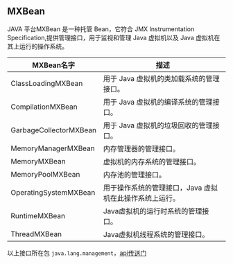 ## MXBean

JAVA 平台MXBean 是一种托管 Bean，它符合 JMX Instrumentation Specification,提供管理接口，用于监视和管理 Java 虚拟机以及 Java 虚拟机在其上运行的操作系统。

| MXBean名字 | 描述 |
|--------|--------|
| ClassLoadingMXBean | 用于 Java 虚拟机的类加载系统的管理接口。 |
| CompilationMXBean | 用于 Java 虚拟机的编译系统的管理接口。  |
| GarbageCollectorMXBean | 用于 Java 虚拟机的垃圾回收的管理接口。  |
| MemoryManagerMXBean | 内存管理器的管理接口。 |
| MemoryMXBean | 虚拟机的内存系统的管理接口。  |
| MemoryPoolMXBean | 内存池的管理接口。 |
| OperatingSystemMXBean | 用于操作系统的管理接口，Java 虚拟机在此操作系统上运行。  |
| RuntimeMXBean | Java虚拟机的运行时系统的管理接口。 |
| ThreadMXBean | Java虚拟机线程系统的管理接口。 |

以上接口所在包 `java.lang.management`，[api传送门](http://tool.oschina.net/apidocs)
